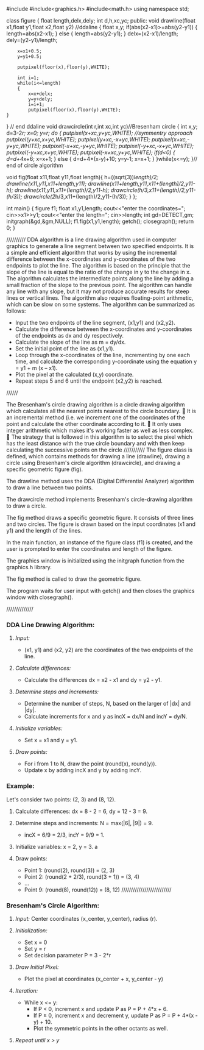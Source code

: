 #include<iostream>
#include<graphics.h>
#include<math.h>
using namespace std;

class figure
{
	float length,delx,dely;
	int d,h,xc,yc;
	public:
	void drawline(float x1,float y1,float x2,float y2) //ddaline
	{
		float x,y;
		if(abs(x2-x1)>=abs(y2-y1))
		{
			length=abs(x2-x1);
		}
		else
		{
			length=abs(y2-y1);
		}
		delx=(x2-x1)/length;  
		dely=(y2-y1)/length;

		x=x1+0.5; 
		y=y1+0.5;

		putpixel(floor(x),floor(y),WHITE);

		int i=1;
		while(i<=length) 
		{
			x=x+delx;
			y=y+dely;
			i=i+1;
			putpixel(floor(x),floor(y),WHITE);
	}  

} // end ddaline
void drawcircle(int r,int xc,int yc)//Bresenham circle
{
		int x,y;    
		d=3-2*r;
		x=0;
		y=r;
		do
		{
			putpixel(x+xc,y+yc,WHITE); //symmentry approach
			putpixel(y+xc,x+yc,WHITE);
			putpixel(y+xc,-x+yc,WHITE);
			putpixel(x+xc,-y+yc,WHITE);
			putpixel(-x+xc,-y+yc,WHITE);
			putpixel(-y+xc,-x+yc,WHITE);
			putpixel(-y+xc,x+yc,WHITE);
			putpixel(-x+xc,y+yc,WHITE);
		if(d<0)
		{
			d=d+4*x+6;
			x=x+1;
		}
		else 
		{
			d=d+4*(x-y)+10;
			y=y-1;
			x=x+1;
		}
		}while(x<=y);
		}// end of circle algorithm

void fig(float x11,float y11,float length){
	h=((sqrt(3))*length)/2;
	drawline(x11,y11,x11+length,y11);
	drawline(x11+length,y11,x11+(length)/2,y11-h);
	drawline(x11,y11,x11+(length)/2,y11-h);
	drawcircle(h/3,x11+(length)/2,y11-(h/3));
	drawcircle(2*h/3,x11+(length)/2,y11-(h/3));
	}
};

int main()
{
	figure f1;
	float x1,y1,length;
	cout<<"enter the coordinates=";
	cin>>x1>>y1;
	cout<<"enter the length=";
	cin>>length;
	int gd=DETECT,gm;
	initgraph(&gd,&gm,NULL);
	f1.fig(x1,y1,length);
	getch();
	closegraph();
	return 0;
}


//////////
DDA algorithm is a line drawing algorithm used in computer graphics to generate a line segment between two specified endpoints. It is a simple and efficient algorithm that works by using the incremental difference between the x-coordinates and y-coordinates of the two endpoints to plot the line. The algorithm is based on the principle that the slope of the line is equal to the ratio of the change in y to the change in x. The algorithm calculates the intermediate points along the line by adding a small fraction of the slope to the previous point. The algorithm can handle any line with any slope, but it may not produce accurate results for steep lines or vertical lines. The algorithm also requires floating-point arithmetic, which can be slow on some systems. The algorithm can be summarized as follows:

- Input the two endpoints of the line segment, (x1,y1) and (x2,y2).
- Calculate the difference between the x-coordinates and y-coordinates of the endpoints as dx and dy respectively.
- Calculate the slope of the line as m = dy/dx.
- Set the initial point of the line as (x1,y1).
- Loop through the x-coordinates of the line, incrementing by one each time, and calculate the corresponding y-coordinate using the equation y = y1 + m (x – x1).
- Plot the pixel at the calculated (x,y) coordinate.
- Repeat steps 5 and 6 until the endpoint (x2,y2) is reached.

//////

The Bresenham's circle drawing algorithm is a
circle drawing algorithm which calculates all
the nearest points nearest to the circle
boundary.
 It is an incremental method (i.e. we increment
one of the coordinates of the point and calculate
the other coordinate according to it.
 It only uses integer arithmetic which makes
it's working faster as well as less complex.
 The strategy that is followed in this algorithm is
to select the pixel which has the least distance
with the true circle boundary and with then keep
calculating the successive points on the circle
///////////
The figure class is defined, which contains methods for drawing a line (drawline), drawing a circle using Bresenham's circle algorithm (drawcircle), and drawing a specific geometric figure (fig).

The drawline method uses the DDA (Digital Differential Analyzer) algorithm to draw a line between two points.

The drawcircle method implements Bresenham's circle-drawing algorithm to draw a circle.

The fig method draws a specific geometric figure. It consists of three lines and two circles. The figure is drawn based on the input coordinates (x1 and y1) and the length of the lines.

In the main function, an instance of the figure class (f1) is created, and the user is prompted to enter the coordinates and length of the figure.

The graphics window is initialized using the initgraph function from the graphics.h library.

The fig method is called to draw the geometric figure.

The program waits for user input with getch() and then closes the graphics window with closegraph().

//////////////

### DDA Line Drawing Algorithm:

1. *Input:*
   - (x1, y1) and (x2, y2) are the coordinates of the two endpoints of the line.

2. *Calculate differences:*
   - Calculate the differences dx = x2 - x1 and dy = y2 - y1.

3. *Determine steps and increments:*
   - Determine the number of steps, N, based on the larger of |dx| and |dy|.
   - Calculate increments for x and y as incX = dx/N and incY = dy/N.

4. *Initialize variables:*
   - Set x = x1 and y = y1.

5. *Draw points:*
   - For i from 1 to N, draw the point (round(x), round(y)).
   - Update x by adding incX and y by adding incY.

### Example:

Let's consider two points: (2, 3) and (8, 12).

1. Calculate differences: dx = 8 - 2 = 6, dy = 12 - 3 = 9.

2. Determine steps and increments: N = max(|6|, |9|) = 9.
   - incX = 6/9 = 2/3, incY = 9/9 = 1.

3. Initialize variables: x = 2, y = 3.
a
4. Draw points:
   - Point 1: (round(2), round(3)) = (2, 3)
   - Point 2: (round(2 + 2/3), round(3 + 1)) = (3, 4)
   - ...
   - Point 9: (round(8), round(12)) = (8, 12)
//////////////////////////

### Bresenham's Circle Algorithm:

1. *Input:* Center coordinates (x_center, y_center), radius (r).
2. *Initialization:*
   - Set x = 0
   - Set y = r
   - Set decision parameter P = 3 - 2*r

3. *Draw Initial Pixel:*
   - Plot the pixel at coordinates (x_center + x, y_center - y)

4. *Iteration:*
   - While x <= y:
     - If P < 0, increment x and update P as P = P + 4*x + 6.
     - If P ≥ 0, increment x and decrement y, update P as P = P + 4*(x - y) + 10.
     - Plot the symmetric points in the other octants as well.

5. *Repeat until x > y*



